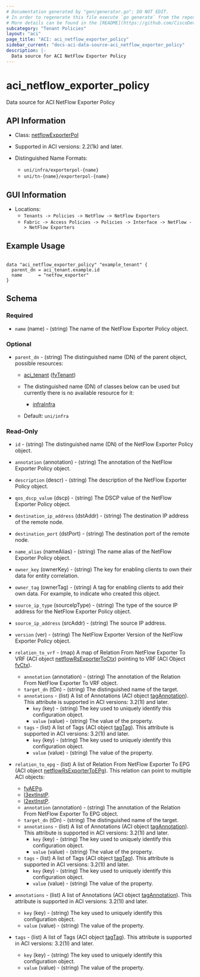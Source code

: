 ```yaml
---
# Documentation generated by "gen/generator.go"; DO NOT EDIT.
# In order to regenerate this file execute `go generate` from the repository root.
# More details can be found in the [README](https://github.com/CiscoDevNet/terraform-provider-aci/blob/master/README.md).
subcategory: "Tenant Policies"
layout: "aci"
page_title: "ACI: aci_netflow_exporter_policy"
sidebar_current: "docs-aci-data-source-aci_netflow_exporter_policy"
description: |-
  Data source for ACI NetFlow Exporter Policy
---
```


# aci_netflow_exporter_policy #

Data source for ACI NetFlow Exporter Policy

## API Information ##

* Class: [netflowExporterPol](https://pubhub.devnetcloud.com/media/model-doc-latest/docs/app/index.html#/objects/netflowExporterPol/overview)

* Supported in ACI versions: 2.2(1k) and later.

* Distinguished Name Formats:
  - `uni/infra/exporterpol-{name}`
  - `uni/tn-{name}/exporterpol-{name}`

## GUI Information ##

* Locations:
  - `Tenants -> Policies -> NetFlow -> NetFlow Exporters`
  - `Fabric -> Access Policies -> Policies -> Interface -> NetFlow -> NetFlow Exporters`

## Example Usage ##

```hcl

data "aci_netflow_exporter_policy" "example_tenant" {
  parent_dn = aci_tenant.example.id
  name      = "netfow_exporter"
}

```

## Schema ##

### Required ###

* `name` (name) - (string) The name of the NetFlow Exporter Policy object.

### Optional ###

* `parent_dn` - (string) The distinguished name (DN) of the parent object, possible resources:
  - [aci_tenant](https://registry.terraform.io/providers/CiscoDevNet/aci/latest/docs/resources/tenant) ([fvTenant](https://pubhub.devnetcloud.com/media/model-doc-latest/docs/app/index.html#/objects/fvTenant/overview))
  - The distinguished name (DN) of classes below can be used but currently there is no available resource for it:
    - [infraInfra](https://pubhub.devnetcloud.com/media/model-doc-latest/docs/app/index.html#/objects/infraInfra/overview)

  - Default: `uni/infra`

### Read-Only ###

* `id` - (string) The distinguished name (DN) of the NetFlow Exporter Policy object.
* `annotation` (annotation) - (string) The annotation of the NetFlow Exporter Policy object.
* `description` (descr) - (string) The description of the NetFlow Exporter Policy object.
* `qos_dscp_value` (dscp) - (string) The DSCP value of the NetFlow Exporter Policy object.
* `destination_ip_address` (dstAddr) - (string) The destination IP address of the remote node.
* `destination_port` (dstPort) - (string) The destination port of the remote node.
* `name_alias` (nameAlias) - (string) The name alias of the NetFlow Exporter Policy object.
* `owner_key` (ownerKey) - (string) The key for enabling clients to own their data for entity correlation.
* `owner_tag` (ownerTag) - (string) A tag for enabling clients to add their own data. For example, to indicate who created this object.
* `source_ip_type` (sourceIpType) - (string) The type of the source IP address for the NetFlow Exporter Policy object.
* `source_ip_address` (srcAddr) - (string) The source IP address.
* `version` (ver) - (string) The NetFlow Exporter Version of the NetFlow Exporter Policy object.
* `relation_to_vrf` - (map) A map of Relation From NetFlow Exporter To VRF (ACI object [netflowRsExporterToCtx](https://pubhub.devnetcloud.com/media/model-doc-latest/docs/app/index.html#/objects/netflowRsExporterToCtx/overview)) pointing to VRF (ACI Object [fvCtx](https://pubhub.devnetcloud.com/media/model-doc-latest/docs/app/index.html#/objects/fvCtx/overview)).
    * `annotation` (annotation) - (string) The annotation of the Relation From NetFlow Exporter To VRF object.
    * `target_dn` (tDn) - (string) The distinguished name of the target.
    * `annotations` - (list) A list of Annotations (ACI object [tagAnnotation](https://pubhub.devnetcloud.com/media/model-doc-latest/docs/app/index.html#/objects/tagAnnotation/overview)). This attribute is supported in ACI versions: 3.2(1l) and later.
        * `key` (key) - (string) The key used to uniquely identify this configuration object.
        * `value` (value) - (string) The value of the property.
    * `tags` - (list) A list of Tags (ACI object [tagTag](https://pubhub.devnetcloud.com/media/model-doc-latest/docs/app/index.html#/objects/tagTag/overview)). This attribute is supported in ACI versions: 3.2(1l) and later.
        * `key` (key) - (string) The key used to uniquely identify this configuration object.
        * `value` (value) - (string) The value of the property.
      
* `relation_to_epg` - (list) A list of Relation From NetFlow Exporter To EPG (ACI object [netflowRsExporterToEPg](https://pubhub.devnetcloud.com/media/model-doc-latest/docs/app/index.html#/objects/netflowRsExporterToEPg/overview)). This relation can point to multiple ACI objects:
    - [fvAEPg](https://pubhub.devnetcloud.com/media/model-doc-latest/docs/app/index.html#/objects/fvAEPg/overview).
    - [l3extInstP](https://pubhub.devnetcloud.com/media/model-doc-latest/docs/app/index.html#/objects/l3extInstP/overview).
    - [l2extInstP](https://pubhub.devnetcloud.com/media/model-doc-latest/docs/app/index.html#/objects/l2extInstP/overview).
    * `annotation` (annotation) - (string) The annotation of the Relation From NetFlow Exporter To EPG object.
    * `target_dn` (tDn) - (string) The distinguished name of the target.
    * `annotations` - (list) A list of Annotations (ACI object [tagAnnotation](https://pubhub.devnetcloud.com/media/model-doc-latest/docs/app/index.html#/objects/tagAnnotation/overview)). This attribute is supported in ACI versions: 3.2(1l) and later.
        * `key` (key) - (string) The key used to uniquely identify this configuration object.
        * `value` (value) - (string) The value of the property.
    * `tags` - (list) A list of Tags (ACI object [tagTag](https://pubhub.devnetcloud.com/media/model-doc-latest/docs/app/index.html#/objects/tagTag/overview)). This attribute is supported in ACI versions: 3.2(1l) and later.
        * `key` (key) - (string) The key used to uniquely identify this configuration object.
        * `value` (value) - (string) The value of the property.
* `annotations` - (list) A list of Annotations (ACI object [tagAnnotation](https://pubhub.devnetcloud.com/media/model-doc-latest/docs/app/index.html#/objects/tagAnnotation/overview)). This attribute is supported in ACI versions: 3.2(1l) and later.
    * `key` (key) - (string) The key used to uniquely identify this configuration object.
    * `value` (value) - (string) The value of the property.
* `tags` - (list) A list of Tags (ACI object [tagTag](https://pubhub.devnetcloud.com/media/model-doc-latest/docs/app/index.html#/objects/tagTag/overview)). This attribute is supported in ACI versions: 3.2(1l) and later.
    * `key` (key) - (string) The key used to uniquely identify this configuration object.
    * `value` (value) - (string) The value of the property.
